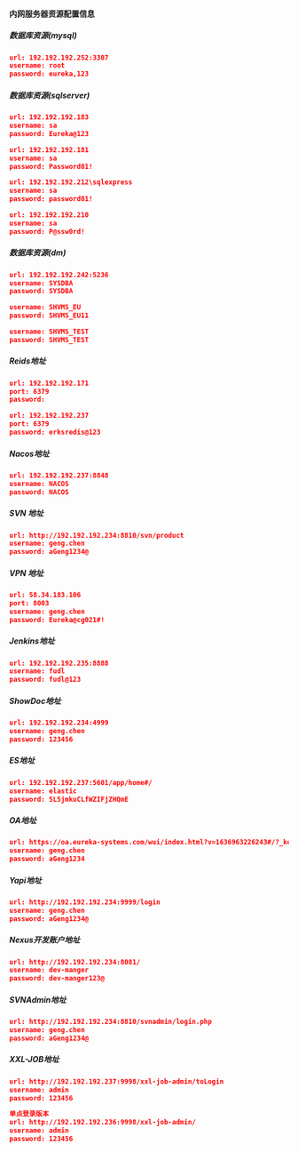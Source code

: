 #### 内网服务器资源配置信息

##### 数据库资源(mysql)

```json
url: 192.192.192.252:3307
username: root
password: eureka,123
```

##### 数据库资源(sqlserver)

```json
url: 192.192.192.183
username: sa
password: Eureka@123

url: 192.192.192.181
username: sa
password: Password01!

url: 192.192.192.212\sqlexpress
username: sa
password: password01!

url: 192.192.192.210
username: sa
password: P@ssw0rd!
```

##### 数据库资源(dm)

```json
url: 192.192.192.242:5236
username: SYSDBA
password: SYSDBA

username: SHVMS_EU
password: SHVMS_EU11

username: SHVMS_TEST
password: SHVMS_TEST
```

##### Reids地址

```json
url: 192.192.192.171
port: 6379
password:

url: 192.192.192.237
port: 6379
password: erksredis@123
```

##### Nacos地址

```json
url: 192.192.192.237:8848
username: NACOS
password: NACOS
```

##### SVN 地址

```json
url: http://192.192.192.234:8810/svn/product
username: geng.chen
password: aGeng1234@
```

##### VPN 地址

```json
url: 58.34.183.106
port: 8003
username: geng.chen
password: Eureka@cg021#!
```

##### Jenkins地址

```json
url: 192.192.192.235:8888
username: fudl
password: fudl@123
```

##### ShowDoc地址

```json
url: 192.192.192.234:4999
username: geng.chen
password: 123456
```

##### ES地址

```json
url: 192.192.192.237:5601/app/home#/
username: elastic
password: 5L5jmkuCLfWZIFjZHQmE
```

##### OA地址

```json
url: https://oa.eureka-systems.com/wui/index.html?v=1636963226243#/?_key=xxgzgd
username: geng.chen
password: aGeng1234
```

##### Yapi地址

```json
url: http://192.192.192.234:9999/login
username: geng.chen
password: aGeng1234@
```

##### Nexus开发账户地址

```json
url: http://192.192.192.234:8081/
username: dev-manger
password: dev-manger123@
```

##### SVNAdmin地址

```json
url: http://192.192.192.234:8810/svnadmin/login.php
username: geng.chen
password: aGeng1234@
```

##### XXL-JOB地址

```json
url: http://192.192.192.237:9998/xxl-job-admin/toLogin
username: admin
password: 123456

单点登录版本
url: http://192.192.192.236:9998/xxl-job-admin/
username: admin
password: 123456
```

